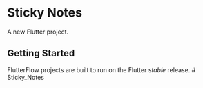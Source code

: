 # Sticky Notes

A new Flutter project.

## Getting Started

FlutterFlow projects are built to run on the Flutter _stable_ release.
#   S t i c k y _ N o t e s  
 